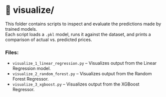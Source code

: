 # 📂 visualize/

This folder contains scripts to inspect and evaluate the predictions made by trained models.  
Each script loads a `.pkl` model, runs it against the dataset, and prints a comparison of actual vs. predicted prices.

### Files:
- `visualize_1_linear_regression.py` – Visualizes output from the Linear Regression model.
- `visualize_2_random_forest.py` – Visualizes output from the Random Forest Regressor.
- `visualize_3_xgboost.py` – Visualizes output from the XGBoost Regressor.